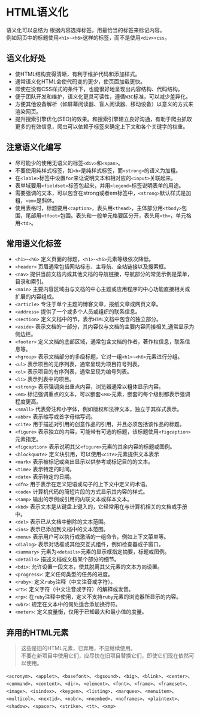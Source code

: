 # HTML语义化

语义化可以总结为 根据内容选择标签，用最恰当的标签来标记内容。  
例如网页中的标题使用`<h1>~<h6>`这样的标签，而不是使用`<div>+css`。

## 语义化好处
* 使HTML结构变得清晰，有利于维护代码和添加样式。  
* 通常语义化HTML会使代码变的更少，使页面加载更快。 
* 即使在没有CSS样式的条件下，也能很好地呈现出内容结构、代码结构。  
* 便于团队开发和维护，语义化更具可读性，遵循`W3C`标准，可以减少差异化。
* 方便其他设备解析（如屏幕阅读器、盲人阅读器、移动设备）以意义的方式来渲染网页。  
* 提升搜索引擎优化(SEO)的效果。和搜索引擎建立良好沟通，有助于爬虫抓取更多的有效信息，爬虫可以依赖于标签来确定上下文和各个关键字的权重。  
  
## 注意语义化编写
* 尽可能少的使用无语义的标签`<div>`和`<span>`。
* 不要使用纯样式标签，如`<b>`是纯样式标签，而`<strong>`的语义为加粗。
* 在`<lable>`标签中设置`for`来让说明文本和相对应的`<input>`关联起来。
* 表单域要用`<fieldset>`标签包起来，并用`<legend>`标签说明表单的用途。
* 需要强调的文本，可以包含在strong或者em标签中，`<strong>`默认样式是加粗，`<em>`是斜体。
* 使用表格时，标题要用`<caption>`，表头用`<thead>`，主体部分用`<tbody>`包围，尾部用`<tfoot>`包围。表头和一般单元格要区分开，表头用`<th>`，单元格用`<td>`。

## 常用语义化标签

* `<h1>~<h6>` 定义页面的标题，`<h1>-<h6>`元素等级依次降低。
* `<header>` 页眉通常包括网站标志、主导航、全站链接以及搜索框。
* `<nav>` 提供当前文档内或其他文档的导航链接，导航部分的常见示例是菜单，目录和索引。
* `<main>` 主要内容区域由与文档的中心主题或应用程序的中心功能直接相关或扩展的内容组成。
* `<article>` 专注于单个主题的博客文章，报纸文章或网页文章。
* `<address>` 提供了一个或多个人员或组织的联系信息。
* `<section>` 定义文档中的节，表示`HTML`文档中包含的独立部分。
* `<aside>` 表示文档的一部分，其内容仅与文档的主要内容间接相关,通常显示为侧边栏。
* `<footer>` 定义文档的底部区域，通常包含文档的作者，著作权信息，联系信息等。
* `<hgroup>` 表示文档部分的多级标题，它对一组`<h1>~<h6>`元素进行分组。
* `<ul>` 表示项目的无序列表，通常呈现为项目符号列表。
* `<ol>` 表示项目的有序列表，通常呈现为编号列表。
* `<li>` 表示列表中的项目。
* `<strong>` 表示强调突出重点内容，浏览器通常以粗体显示内容。
* `<em>` 标记强调重点的文本，可以嵌套`<em>`元素，嵌套的每个级别都表示强调程度更高。
* `<small>` 代表旁注和小字体，例如版权和法律文本，独立于其样式表示。
* `<abbr>` 表示缩写或首字母缩写词。
* `<cite>` 用于描述对引用的创意作品的引用，并且必须包括该作品的标题。
* `<figure>` 表示独立的内容，可能带有可选的标题，该标题使用`<figcaption>`元素指定。
* `<figcaption>` 表示说明其父`<figure>`元素的其余内容的标题或图例。
* `<blockquote>` 定义块引用，可以使用`<cite>`元素提供文本表示
* `<mark>` 表示被标记或突出显示以供参考或标记目的的文本。
* `<time>` 表示特定的时间。
* `<date>` 表示特定的日期。
* `<dfn>` 用于表示在定义短语或句子的上下文中定义的术语。
* `<code>` 计算机代码的简短片段的方式显示其内容的样式。
* `<samp>` 输出的示例或引用的内联文本或样本文本。
* `<kbd>` 表示文本是从键盘上键入的，它经常用在与计算机相关的文档或手册中。
* `<del>` 表示已从文档中删除的文本范围。
* `<ins>` 表示已添加到文档中的文本范围。
* `<menu>` 表示用户可以执行或激活的一组命令，例如上下文菜单等。
* `<dialog>` 表示对话框或其他交互式组件，例如检查器或子窗口。
* `<summary>` 元素为`<details>`元素的显示框指定摘要，标题或图例。
* `<details>` 描述文档或文档某个部分的细节。
* `<bdi>`: 允许设置一段文本，使其脱离其父元素的文本方向设置。
* `<progress>`: 定义任何类型的任务的进度。
* `<ruby>`: 定义`ruby`注释（中文注音或字符）。
* `<rt>`: 定义字符（中文注音或字符）的解释或发音。
* `<rp>`: 在`ruby`注释中使用，定义不支持`ruby`元素的浏览器所显示的内容。
* `<wbr>`: 规定在文本中的何处适合添加换行符。
* `<meter>`: 定义度量衡，仅用于已知最大和最小值的度量。

## 弃用的HTML元素

> 这些是旧的HTML元素，已弃用，不应继续使用。  
> 不要在新项目中使用它们，应尽快在旧项目替换它们，即使它们现在依然可以使用。  

`<acronym>`、`<applet>`、`<basefont>`、`<bgsound>`、`<big>`、`<blink>`、`<center>`、`<command>`、`<content>`、`<dir>`、`<element>`、`<font>`、`<frame>`、`<frameset>`、`<image>`、`<isindex>`、`<keygen>`、`<listing>`、`<marquee>`、`<menuitem>`、`<multicol>`、`<nextid>`、`<nobr>`、`<noembed>`、`<noframes>`、`<plaintext>`、`<shadow>`、`<spacer>`、`<strike>`、`<tt>`、`<xmp>`